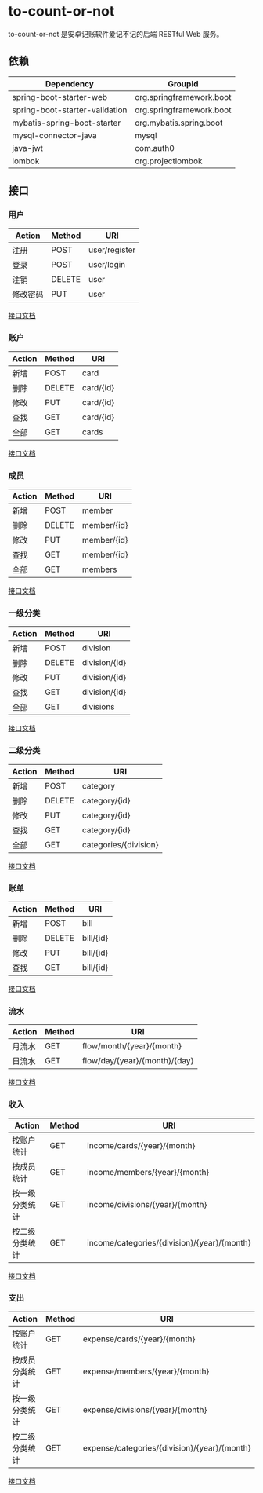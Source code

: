 # to-count-or-not

to-count-or-not 是安卓记账软件爱记不记的后端 RESTful Web 服务。

## 依赖

| Dependency | GroupId |
| ---------- | ------- |
| spring-boot-starter-web | org.springframework.boot |
| spring-boot-starter-validation | org.springframework.boot |
| mybatis-spring-boot-starter | org.mybatis.spring.boot |
| mysql-connector-java | mysql |
| java-jwt | com.auth0 |
| lombok | org.projectlombok |

## 接口

### 用户

| Action | Method | URI |
| --- | --- | --- |
| 注册 | POST | user/register |
| 登录 | POST | user/login | 
| 注销 | DELETE | user |
| 修改密码 | PUT | user |

[接口文档](https://capibaro.github.io/2021/05/03/tocountornot-user)

### 账户

| Action | Method | URI |
| --- | --- | --- |
| 新增 | POST | card |
| 删除 | DELETE | card/{id} |
| 修改 | PUT | card/{id} |
| 查找 | GET | card/{id} |
| 全部 | GET | cards |

[接口文档](https://capibaro.github.io/2021/05/03/tocountornot-card)

### 成员

| Action | Method | URI |
| --- | --- | --- |
| 新增 | POST | member |
| 删除 | DELETE | member/{id} |
| 修改 | PUT  | member/{id} |
| 查找 | GET | member/{id} |
| 全部 | GET | members |

[接口文档](https://capibaro.github.io/2021/05/03/tocountornot-member)

### 一级分类

| Action | Method | URI |
| --- | --- | --- |
| 新增 | POST | division |
| 删除 | DELETE | division/{id} |
| 修改 | PUT | division/{id} |
| 查找 | GET | division/{id} |
| 全部 | GET | divisions |

[接口文档](https://capibaro.github.io/2021/05/03/tocountornot-division)

### 二级分类

| Action | Method | URI |
| --- | --- | --- |
| 新增 | POST | category |
| 删除 | DELETE | category/{id} |
| 修改 | PUT | category/{id} |
| 查找 | GET | category/{id} |
| 全部 | GET | categories/{division} |

[接口文档](https://capibaro.github.io/2021/05/03/tocountornot-category)

### 账单

| Action | Method | URI |
| --- | --- | --- |
| 新增 | POST | bill |
| 删除 | DELETE | bill/{id} |
| 修改 | PUT | bill/{id} |
| 查找 | GET | bill/{id} |

[接口文档](https://capibaro.github.io/2021/05/03/tocountornot-bill)

### 流水

| Action | Method | URI |
| --- | --- | --- |
| 月流水 | GET | flow/month/{year}/{month} |
| 日流水 | GET | flow/day/{year}/{month}/{day} |

[接口文档](https://capibaro.github.io/2021/05/03/tocountornot-flow)

### 收入

| Action | Method | URI |
| --- | --- | --- |
| 按账户统计 | GET | income/cards/{year}/{month} |
| 按成员统计 | GET | income/members/{year}/{month} |
| 按一级分类统计 | GET | income/divisions/{year}/{month} |
| 按二级分类统计 | GET | income/categories/{division}/{year}/{month} |

[接口文档](https://capibaro.github.io/2021/05/03/tocountornot-balance)

### 支出

| Action | Method | URI |
| --- | --- | --- |
| 按账户统计 | GET | expense/cards/{year}/{month} |
| 按成员分类统计 | GET | expense/members/{year}/{month} |
| 按一级分类统计 | GET | expense/divisions/{year}/{month} |
| 按二级分类统计 | GET | expense/categories/{division}/{year}/{month} |

[接口文档](https://capibaro.github.io/2021/05/03/tocountornot-balance)